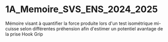 # 1A_Memoire_SVS_ENS_2024_2025
Mémoire visant à quantifier la force produite lors d'un test isométrique mi-cuisse selon différentes préhension afin d'estimer un potentiel avantage de la prise Hook Grip
